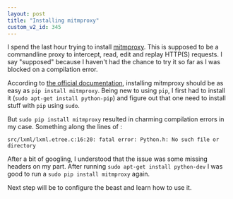```yaml
---
layout: post
title: "Installing mitmproxy"
custom_v2_id: 345
---
```


<p>I spend the last hour trying to install <a title="mitmproxy" href="http://mitmproxy.org/" target="_blank">mitmproxy</a>. This is supposed to be a commandline proxy to intercept, read, edit and replay HTTP(S) requests. I say "supposed" because I haven't had the chance to try it so far as I was blocked on a compilation error.</p>
<p>According to <a href="http://mitmproxy.org/doc/install.html" target="_blank">the official documentation</a>, installing mitmproxy should be as easy as <code>pip install mitmproxy</code>. Being new to using <code>pip</code>, I first had to install it (<code>sudo apt-get install python-pip</code>) and figure out that one need to install stuff with <code>pip</code> using <code>sudo</code>.</p>
<p>But <code>sudo pip install mitmproxy</code> resulted in charming compilation errors in my case. Something along the lines of :</p>
<pre><code lang="ini">src/lxml/lxml.etree.c:16:20: fatal error: Python.h: No such file or directory<br /></code></pre>
<p>After a bit of googling, I understood that the issue was some missing headers on my part. After running <code>sudo apt-get install python-dev</code> I was good to run a <code>sudo pip install mitmproxy</code> again.</p>
<p>Next step will be to configure the beast and learn how to use it.</p>